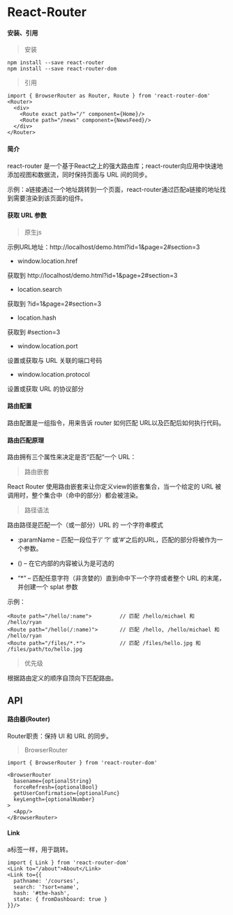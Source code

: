 # React-Router

#### 安装、引用

>安装

```
npm install --save react-router
npm install --save react-router-dom
```

>引用

    import { BrowserRouter as Router, Route } from 'react-router-dom'    
    <Router>
      <div>
        <Route exact path="/" component={Home}/>
        <Route path="/news" component={NewsFeed}/>
      </div>
    </Router>

#### 简介

react-router 是一个基于React之上的强大路由库；react-router向应用中快速地添加视图和数据流，同时保持页面与 URL 间的同步。

示例：a链接通过一个地址跳转到一个页面，react-router通过匹配a链接的地址找到需要渲染到该页面的组件。

#### 获取 URL 参数

>原生js

示例URL地址：http://localhost/demo.html?id=1&page=2#section=3

* window.location.href

获取到 http://localhost/demo.html?id=1&page=2#section=3

* location.search

获取到 ?id=1&page=2#section=3

* location.hash

获取到 #section=3

* window.location.port

设置或获取与 URL 关联的端口号码

* window.location.protocol

设置或获取 URL 的协议部分


#### 路由配置

路由配置是一组指令，用来告诉 router 如何匹配 URL以及匹配后如何执行代码。

#### 路由匹配原理

路由拥有三个属性来决定是否“匹配“一个 URL：

> 路由嵌套

React Router 使用路由嵌套来让你定义view的嵌套集合，当一个给定的 URL 被调用时，整个集合中（命中的部分）都会被渲染。

> 路径语法

路由路径是匹配一个（或一部分）URL 的 一个字符串模式

* :paramName – 匹配一段位于‘/’ ‘?’ 或‘#’之后的URL，匹配的部分将被作为一个参数。

* () – 在它内部的内容被认为是可选的

* “*” – 匹配任意字符（非贪婪的）直到命中下一个字符或者整个 URL 的末尾，并创建一个 splat 参数

示例：

    <Route path="/hello/:name">         // 匹配 /hello/michael 和 /hello/ryan
    <Route path="/hello(/:name)">       // 匹配 /hello, /hello/michael 和 /hello/ryan
    <Route path="/files/*.*">           // 匹配 /files/hello.jpg 和 /files/path/to/hello.jpg
    
    
> 优先级

根据路由定义的顺序自顶向下匹配路由。

## API

#### 路由器(Router)

Router职责：保持 UI 和 URL 的同步。

> BrowserRouter

    import { BrowserRouter } from 'react-router-dom'
    
    <BrowserRouter
      basename={optionalString}
      forceRefresh={optionalBool}
      getUserConfirmation={optionalFunc}
      keyLength={optionalNumber}
    >
      <App/>
    </BrowserRouter>
    
    
#### Link 

a标签一样，用于跳转。


    import { Link } from 'react-router-dom'
    <Link to="/about">About</Link>
    <Link to={{
      pathname: '/courses',
      search: '?sort=name',
      hash: '#the-hash',
      state: { fromDashboard: true }
    }}/>
    
















